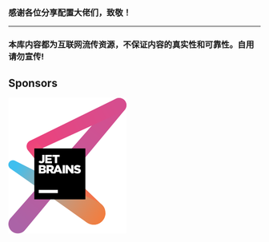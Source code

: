 ### 感谢各位分享配置大佬们，致敬！
------
### 本库内容都为互联网流传资源，不保证内容的真实性和可靠性。自用请勿宣传!


## Sponsors

[![JetBrains](./jetbrains.svg)](https://www.jetbrains.com/?from=tv-archives)
